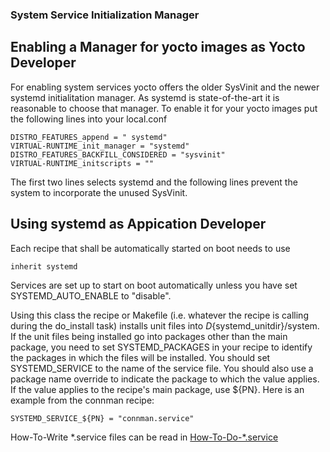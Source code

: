 ### System Service Initialization Manager
## Enabling a Manager for yocto images as Yocto Developer
For enabling system services yocto offers the older SysVinit and the newer systemd initialitation manager.
As systemd is state-of-the-art it is reasonable to choose that manager. 
To enable it for your yocto images put the following lines into your local.conf

```
DISTRO_FEATURES_append = " systemd"
VIRTUAL-RUNTIME_init_manager = "systemd"
DISTRO_FEATURES_BACKFILL_CONSIDERED = "sysvinit"
VIRTUAL-RUNTIME_initscripts = ""
```

The first two lines selects systemd and the following lines prevent the system to incorporate the unused SysVinit.
## Using systemd as Appication Developer
Each recipe that shall be automatically started on boot needs to use 
```
inherit systemd
```
Services are set up to start on boot automatically unless you have set SYSTEMD_AUTO_ENABLE to "disable".

Using this class the recipe or Makefile (i.e. whatever the recipe is calling during the do_install task) installs unit files into ${D}${systemd_unitdir}/system. If the unit files being installed go into packages other than the main package, you need to set SYSTEMD_PACKAGES in your recipe to identify the packages in which the files will be installed. 
You should set SYSTEMD_SERVICE to the name of the service file. You should also use a package name override to indicate the package to which the value applies. If the value applies to the recipe's main package, use ${PN}. Here is an example from the connman recipe: 
```
SYSTEMD_SERVICE_${PN} = "connman.service"
```
How-To-Write *.service files can be read in
[How-To-Do-*.service](https://wiki.ubuntuusers.de/systemd/Service_Units/)



